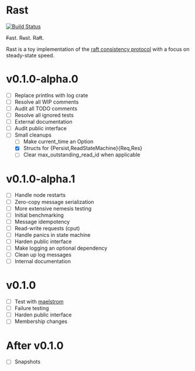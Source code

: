 Rast
====

[![Build Status](https://travis-ci.org/danhhz/rsstringtree.svg?branch=master)](https://travis-ci.org/danhhz/rsstringtree)


~~F~~ast. R~~u~~st. Ra~~f~~t.

Rast is a toy implementation of the [raft consistency protocol] with a focus on
steady-state speed.

[raft consistency protocol]: https://raft.github.io/

# v0.1.0-alpha.0

- [ ] Replace printlns with log crate
- [ ] Resolve all WIP comments
- [ ] Audit all TODO comments
- [ ] Resolve all ignored tests
- [ ] External documentation
- [ ] Audit public interface
- [ ] Small cleanups
  - [ ] Make current_time an Option
  - [x] Structs for {Persist,ReadStateMachine}{Req,Res}
  - [ ] Clear max_outstanding_read_id when applicable

# v0.1.0-alpha.1

- [ ] Handle node restarts
- [ ] Zero-copy message serialization
- [ ] More extensive nemesis testing
- [ ] Initial benchmarking
- [ ] Message idempotency
- [ ] Read-write requests (cput)
- [ ] Handle panics in state machine
- [ ] Harden public interface
- [ ] Make logging an optional dependency
- [ ] Clean up log messages
- [ ] Internal documentation

# v0.1.0

- [ ] Test with [maelstrom]
- [ ] Failure testing
- [ ] Harden public interface
- [ ] Membership changes

# After v0.1.0

- [ ] Snapshots

[maelstrom]: https://github.com/jepsen-io/maelstrom
